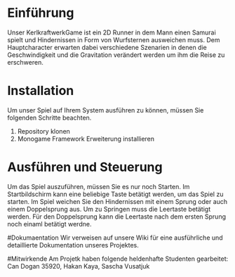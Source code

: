 # Einführung 
Unser KerlkraftwerkGame ist ein 2D Runner in dem Mann einen Samurai spielt und Hindernissen in Form von Wurfsternen ausweichen muss. Dem Hauptcharacter erwarten dabei verschiedene Szenarien in denen die Geschwindigkeit und die Gravitation verändert werden um ihm die Reise zu erschweren.


# Installation
Um unser Spiel auf Ihrem System ausführen zu können, müssen Sie folgenden Schritte beachten.
1. Repository klonen
2. Monogame Framework Erweiterung installieren

# Ausführen und Steuerung
Um das Spiel auszuführen, müssen Sie es nur noch Starten.
Im Startbildschirm kann eine beliebige Taste betätigt werden, um das Spiel zu starten.
Im Spiel weichen Sie den Hindernissen mit einem Sprung oder auch einem Doppelsprung aus. Um zu Springen muss die Leertaste betätigt werden. Für den Doppelsprung kann die Leertaste nach dem ersten Sprung noch einaml betätigt werdne.

#Dokumaentation
Wir verweisen auf unsere Wiki für eine ausführliche und detaillierte Dokumentation unseres Projektes.

#Mitwirkende
Am Projetk haben folgende heldenhafte Studenten gearbeitet:
Can Dogan 35920,
Hakan Kaya,
Sascha Vusatjuk